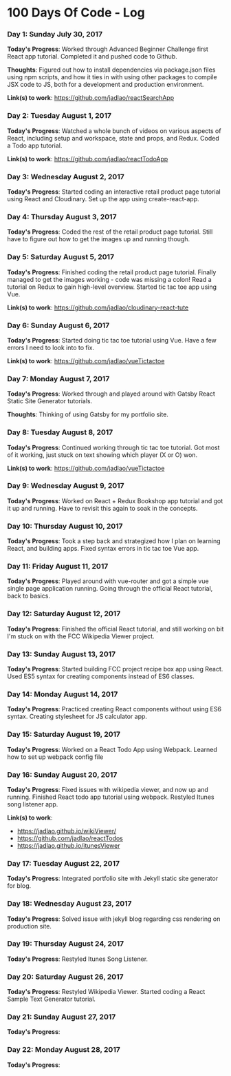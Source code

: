 # 100 Days Of Code - Log

### Day 1: Sunday July 30, 2017

**Today's Progress**: Worked through Advanced Beginner Challenge first React app tutorial. Completed it and pushed code to Github.

**Thoughts**: Figured out how to install dependencies via package.json files using npm scripts, and how it ties in with using other packages to compile JSX code to JS, both for a development and production environment.

**Link(s) to work**: https://github.com/jadlao/reactSearchApp


### Day 2: Tuesday August 1, 2017

**Today's Progress**: Watched a whole bunch of videos on various aspects of React, including setup and workspace, state and props, and Redux. Coded a Todo app tutorial.

**Link(s) to work**: https://github.com/jadlao/reactTodoApp


### Day 3: Wednesday August 2, 2017

**Today's Progress**: Started coding an interactive retail product page tutorial using React and Cloudinary. Set up the app using create-react-app.


### Day 4: Thursday August 3, 2017

**Today's Progress**: Coded the rest of the retail product page tutorial. Still have to figure out how to get the images up and running though. 


### Day 5: Saturday August 5, 2017

**Today's Progress**: Finished coding the retail product page tutorial. Finally managed to get the images working - code was missing a colon! Read a tutorial on Redux to gain high-level overview. Started tic tac toe app using Vue.

**Link(s) to work**: https://github.com/jadlao/cloudinary-react-tute


### Day 6: Sunday August 6, 2017

**Today's Progress**: Started doing tic tac toe tutorial using Vue. Have a few errors I need to look into to fix.

**Link(s) to work**: https://github.com/jadlao/vueTictactoe


### Day 7: Monday August 7, 2017

**Today's Progress**: Worked through and played around with Gatsby React Static Site Generator tutorials.

**Thoughts**: Thinking of using Gatsby for my portfolio site.


### Day 8: Tuesday August 8, 2017

**Today's Progress**: Continued working through tic tac toe tutorial. Got most of it working, just stuck on text showing which player (X or O) won.

**Link(s) to work**: https://github.com/jadlao/vueTictactoe


### Day 9: Wednesday August 9, 2017

**Today's Progress**: Worked on React + Redux Bookshop app tutorial and got it up and running. Have to revisit this again to soak in the concepts.


### Day 10: Thursday August 10, 2017

**Today's Progress**: Took a step back and strategized how I plan on learning React, and building apps. Fixed syntax errors in tic tac toe Vue app.


### Day 11: Friday August 11, 2017

**Today's Progress**: Played around with vue-router and got a simple vue single page application running. Going through the official React tutorial, back to basics.


### Day 12: Saturday August 12, 2017

**Today's Progress**: Finished the official React tutorial, and still working on bit I'm stuck on with the FCC Wikipedia Viewer project.


### Day 13: Sunday August 13, 2017

**Today's Progress**: Started building FCC project recipe box app using React. Used ES5 syntax for creating components instead of ES6 classes.


### Day 14: Monday August 14, 2017

**Today's Progress**: Practiced creating React components without using ES6 syntax. Creating stylesheet for JS calculator app.


### Day 15: Saturday August 19, 2017

**Today's Progress**: Worked on a React Todo App using Webpack. Learned how to set up webpack config file


### Day 16: Sunday August 20, 2017

**Today's Progress**: Fixed issues with wikipedia viewer, and now up and running. Finished React todo app tutorial using webpack. Restyled Itunes song listener app.

**Link(s) to work**: 
- https://jadlao.github.io/wikiViewer/
- https://github.com/jadlao/reactTodos
- https://jadlao.github.io/itunesViewer


### Day 17: Tuesday August 22, 2017

**Today's Progress**: Integrated portfolio site with Jekyll static site generator for blog.


### Day 18: Wednesday August 23, 2017

**Today's Progress**: Solved issue with jekyll blog regarding css rendering on production site.


### Day 19: Thursday August 24, 2017

**Today's Progress**: Restyled Itunes Song Listener.


### Day 20: Saturday August 26, 2017

**Today's Progress**: Restyled Wikipedia Viewer. Started coding a React Sample Text Generator tutorial.


### Day 21: Sunday August 27, 2017

**Today's Progress**: 


### Day 22: Monday August 28, 2017

**Today's Progress**: 
